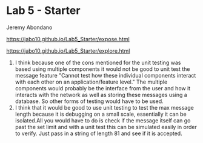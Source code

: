 # Lab 5 - Starter
Jeremy Abondano


https://jabo10.github.io/Lab5_Starter/expose.html


https://jabo10.github.io/Lab5_Starter/explore.html
1. I think because one of the cons mentioned for the unit testing was based using multiple components it would not be good to unit test the message feature "Cannot test how these individual components interact with each other on an application/feature level." The multiple components would probably be the interface from the user and how it interacts with the network as well as storing these messages using a database. So other forms of testing would have to be used. 
2. I think that it would be good to use unit testing to test the max message length because it is debugging on a small scale, essentially it can be isolated.All you would have to do is check if the message itself can go past the set limit and with a unit test this can be simulated easily in order to verify. Just pass in a string of length 81 and see if it is accepted. 
